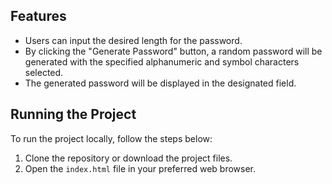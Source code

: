 ## Features

- Users can input the desired length for the password.
- By clicking the "Generate Password" button, a random password will be generated with the specified alphanumeric and symbol characters selected.
- The generated password will be displayed in the designated field.

## Running the Project

To run the project locally, follow the steps below:

1. Clone the repository or download the project files.
2. Open the `index.html` file in your preferred web browser.